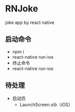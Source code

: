 # RNJoke
joke app by react native

## 启动命令
- npm i
- react-native run-ios
- 终止命令
- react-native run-ios


## 待处理
- 启动页
    - LaunchScreen.xib（iOS）

